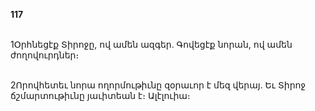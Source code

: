 **117**

\
1Օրհնեցէք Տիրոջը, ով ամեն ազգեր. Գովեցէք նորան, ով ամեն ժողովուրդներ։

\
2Որովհետեւ նորա ողորմութիւնը զօրաւոր է մեզ վերայ. Եւ Տիրոջ ճշմարտութիւնը յաւիտեան է։ Ալէլուիա։
